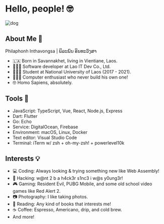# Hello, people! 🤓

![dog](https://media.giphy.com/media/RyXVu4ZW454IM/source.gif)

## About Me 🧐

Philaphonh Inthavongsa | ພິລະພົນ ອິນທະວົງສາ

- 🇱🇦 Born in Savannakhet, living in Vientiane, Laos.
- 👨🏻‍💻 Software developer at Lao IT Dev Co., Ltd.
- 👨🏻‍🎓 Student at National University of Laos (2017 - 2021).
- 👨🏻‍💻 Computer enthusiast who never build his own one!
- 🤓 Homo Sapiens, absolutely.

## Tools 🚀

- JavaScript: TypeScript, Vue, React, Node.js, Express
- Dart: Flutter
- Go: Echo
- Service: DigitalOcean, Firebase
- Environment: macOS, Linux, Docker
- Text editor: Visual Studio Code
- Terminal: iTerm w/ zsh + oh-my-zsh! + powerlevel10k

## Interests 💡

- 💻 Coding: Always looking & trying something new like Web Assembly!
- 🤖 Hacking: w@nt 2 b a h4ck3r s1nc3 i w@s y0ung3r!
- 🎮 Gaming: Resident Evil, PUBG Mobile, and some old school video games like Red Alert 2.
- 📷 Photography: I like taking photos.
- 📖 Reading: Any kind of books that interests me!
- ☕️ Coffee: Espresso, Americano, drip, and cold brew.
- And more!
